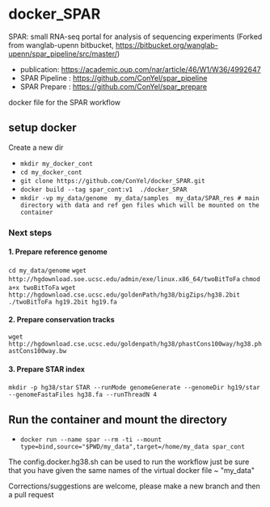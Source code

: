 # docker_SPAR
SPAR: small RNA-seq portal for analysis of sequencing experiments
(Forked from wanglab-upenn bitbucket, https://bitbucket.org/wanglab-upenn/spar_pipeline/src/master/)
* publication: https://academic.oup.com/nar/article/46/W1/W36/4992647
* SPAR Pipeline : https://github.com/ConYel/spar_pipeline 
* SPAR Prepare : https://github.com/ConYel/spar_prepare

docker file for the SPAR workflow

## setup docker
Create a new dir 
* `mkdir my_docker_cont`
* `cd my_docker_cont`
* `git clone https://github.com/ConYel/docker_SPAR.git`
* `docker build --tag spar_cont:v1  ./docker_SPAR`
* `mkdir -vp my_data/genome  my_data/samples  my_data/SPAR_res # main directory with data and ref gen files which will be mounted on the container`

### Next steps
####  1. Prepare reference genome
`cd my_data/genome`
`wget http://hgdownload.soe.ucsc.edu/admin/exe/linux.x86_64/twoBitToFa`
`chmod a+x twoBitToFa`
`wget http://hgdownload.cse.ucsc.edu/goldenPath/hg38/bigZips/hg38.2bit`
`./twoBitToFa hg19.2bit hg19.fa`
####  2. Prepare conservation tracks
`wget http://hgdownload.cse.ucsc.edu/goldenpath/hg38/phastCons100way/hg38.phastCons100way.bw`
####  3. Prepare STAR index
`mkdir -p hg38/star`
`STAR --runMode genomeGenerate --genomeDir hg19/star --genomeFastaFiles hg38.fa --runThreadN 4`

## Run the container and mount the directory 
* `docker run --name spar --rm -ti --mount type=bind,source="$PWD/my_data",target=/home/my_data spar_cont`

The config.docker.hg38.sh can be used to run the workflow just be sure that you have given
the same names of the virtual docker file ~ "my_data"



Corrections/suggestions are welcome, please make a new branch and then a pull request
